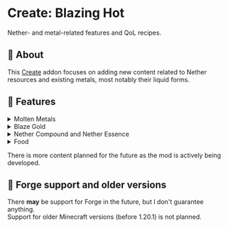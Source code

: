 # Create: Blazing Hot

Nether- and metal-related features and QoL recipes.

## 📝 About

This [Create](https://modrinth.com/mod/create-fabric) addon focuses on adding new content related to Nether resources
and existing metals, most notably their liquid forms.

## 🔧 Features

<details>
    <summary>Molten Metals</summary>
    <p>Create: Blazing Hot adds molten variants of metals to the game. Currently, only Gold and Blaze Gold have their liquid forms, but more will be added in the future.</p>
    <p>There are new <b>filling recipes</b> using Molten Gold for <b>Golden Carrots, Glistering Melons and Golden Apples.</b></p>
    <p>Molten metals can also interact with Water:</p>
    <ul>
        <li><b>Molten Gold</b> turns into Cobblestone, but it's way faster than Lava.</li>
        <li><b>Molten Blaze</b> Gold turns into Netherrack.</li>
    </ul>
</details>

<details>
    <summary>Blaze Gold</summary>
    <p>This new alloy is the main part of the mod. It is obtained by mixing <b>Molten Gold</b> and a new ingredient - <b>Nether Essence</b>. Blaze Gold is used in various recipes:</p>
    <ul>
        <li>Crushing Blaze Gold Rods has a chance of dropping <b>Blaze Powder</b>, allowing for easy automation of it.</li>
        <li>Blaze Gold Rods are also used in the crafting of <b>Modern Lamps</b> - a new block to light up your builds, and <b>Blaze Arrows</b> - a new type of arrow that deals extra damage when shot in The Nether dimension!</li>
        <li>Either Blaze Gold Nuggets or Molten Blaze Gold can be used to craft <b>Blaze Carrots</b>, which stop the player from burning on being eaten.</li>
        <li>Molten Blaze Gold can be used to craft <b>new variants of Apples</b>, that give longer Fire Resistance effect and Strength.</li>
    </ul>
    <p>More features for Blaze Gold are planned, such as Blaze Casings and some new machinery!</p>
</details>

<details>
    <summary>Nether Compound and Nether Essence</summary>
    <p><b>Nether Compound</b> can be obtained by mixing some Overworld and Nether materials together. It can be haunted into the <b>Nether Essence</b>. Currently, it's only used in the Blaze Gold recipe, but there is more content planned for these items.</p>
</details>

<details>
    <summary>Food</summary>
    <p>This mod adds <b>new Apple and Carrot variants</b>. The metal variants are crafted from Ingots and Nuggets respectively, or by <b>filling with Molten Metals</b>. Each metal has its own stats and effects.<br>Metal Apples can be later upgraded into their <b>Stellar</b> forms by deploying a <b>Nether Star</b> on them.<br>In Sequenced Assembly, Stellar Apples can be turned into their <b>Enchanted</b> forms. </p> 
    <p>Currently, you can make Carrots and Apples out of:</p>
    <ul>
        <li><b>Gold</b> (like in Vanilla, but with the addition of the Stellar variant)</li>
        <li><b>Blaze Gold</b> (focused on Damage and Fire Resistance)</li>
        <li><b>Iron</b> (focused on Defence)</li>
    </ul>
    <ul>
        <li>There is more food planned in the future for other metals.</li>
    </ul>
</details>

There is more content planned for the future as the mod is actively being developed.

## 🔨 Forge support and older versions

There **may** be support for Forge in the future, but I don't guarantee anything.<br>
Support for older Minecraft versions (before 1.20.1) is not planned.
